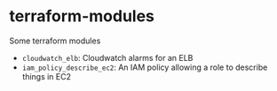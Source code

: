 # terraform-modules
Some terraform modules

* `cloudwatch_elb`: Cloudwatch alarms for an ELB
* `iam_policy_describe_ec2`: An IAM policy allowing a role to describe things in EC2
